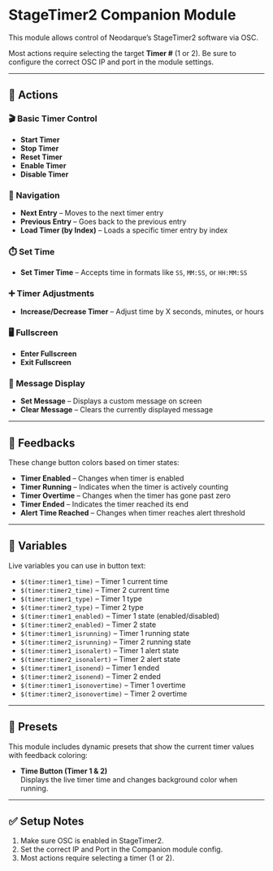 # StageTimer2 Companion Module

This module allows control of Neodarque’s StageTimer2 software via OSC.

Most actions require selecting the target **Timer #** (1 or 2). Be sure to configure the correct OSC IP and port in the module settings.

---

## 🧩 Actions

### 🎬 Basic Timer Control
- **Start Timer**
- **Stop Timer**
- **Reset Timer**
- **Enable Timer**
- **Disable Timer**

### 🔁 Navigation
- **Next Entry** – Moves to the next timer entry
- **Previous Entry** – Goes back to the previous entry
- **Load Timer (by Index)** – Loads a specific timer entry by index

### ⏱️ Set Time
- **Set Timer Time** – Accepts time in formats like `SS`, `MM:SS`, or `HH:MM:SS`

### ➕ Timer Adjustments
- **Increase/Decrease Timer** – Adjust time by X seconds, minutes, or hours

### 🖥️ Fullscreen
- **Enter Fullscreen**
- **Exit Fullscreen**

### 💬 Message Display
- **Set Message** – Displays a custom message on screen
- **Clear Message** – Clears the currently displayed message

---

## 🌈 Feedbacks

These change button colors based on timer states:

- **Timer Enabled** – Changes when timer is enabled
- **Timer Running** – Indicates when the timer is actively counting
- **Timer Overtime** – Changes when the timer has gone past zero
- **Timer Ended** – Indicates the timer reached its end
- **Alert Time Reached** – Changes when timer reaches alert threshold

---

## 🧪 Variables

Live variables you can use in button text:

- `$(timer:timer1_time)` – Timer 1 current time  
- `$(timer:timer2_time)` – Timer 2 current time  
- `$(timer:timer1_type)` – Timer 1 type  
- `$(timer:timer2_type)` – Timer 2 type  
- `$(timer:timer1_enabled)` – Timer 1 state (enabled/disabled)  
- `$(timer:timer2_enabled)` – Timer 2 state  
- `$(timer:timer1_isrunning)` – Timer 1 running state  
- `$(timer:timer2_isrunning)` – Timer 2 running state  
- `$(timer:timer1_isonalert)` – Timer 1 alert state  
- `$(timer:timer2_isonalert)` – Timer 2 alert state  
- `$(timer:timer1_isonend)` – Timer 1 ended  
- `$(timer:timer2_isonend)` – Timer 2 ended  
- `$(timer:timer1_isonovertime)` – Timer 1 overtime  
- `$(timer:timer2_isonovertime)` – Timer 2 overtime  

---

## 🧰 Presets

This module includes dynamic presets that show the current timer values with feedback coloring:

- **Time Button (Timer 1 & 2)**  
  Displays the live timer time and changes background color when running.

---

## ✅ Setup Notes

1. Make sure OSC is enabled in StageTimer2.
2. Set the correct IP and Port in the Companion module config.
3. Most actions require selecting a timer (1 or 2).